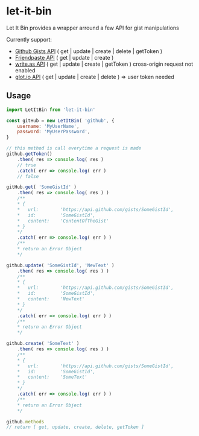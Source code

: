 # let-it-bin

Let It Bin provides a wrapper arround a few API for gist manipulations

Currently support:
* [Github Gists API](https://gist.github.com/) ( get | update | create | delete | getToken )
* [Friendpaste API](https://friendpaste.com/) ( get | update | create )
* [write.as API](https://write.as/) ( get | update | create | getToken ) cross-origin request not enabled
* [glot.io API](https://glot.io/) ( get | update | create | delete ) => user token needed

## Usage

```js
import LetItBin from 'let-it-bin'

const gitHub = new LetItBin( 'github', {
    username: 'MyUserName',
    password: 'MyUserPassword',
}

// this method is call everytime a request is made
github.getToken()
    .then( res => console.log( res )
    // true
    .catch( err => console.log( err )
    // false

gitHub.get( 'SomeGistId' )
    .then( res => console.log( res ) )
    /**
    * {
    *   url:        'https://api.github.com/gists/SomeGistId',
    *   id:         'SomeGistId',
    *   content:    'ContentOfTheGist'
    * }
    */
    .catch( err => console.log( err ) )
    /**
    * return an Error Object
    */

github.update( 'SomeGistId', 'NewText' )
    .then( res => console.log( res ) )
    /**
    * {
    *   url:        'https://api.github.com/gists/SomeGistId',
    *   id:         'SomeGistId',
    *   content:    'NewText'
    * }
    */
    .catch( err => console.log( err ) )
    /**
    * return an Error Object
    */

github.create( 'SomeText' )
    .then( res => console.log( res ) )
    /**
    * {
    *   url:        'https://api.github.com/gists/SomeGistId',
    *   id:         'SomeGistId',
    *   content:    'SomeText'
    * }
    */
    .catch( err => console.log( err ) )
    /**
    * return an Error Object
    */

github.methods
// return [ get, update, create, delete, getToken ]
```
